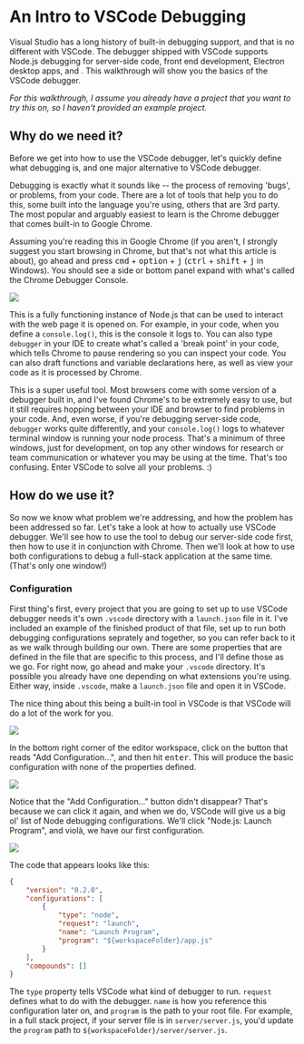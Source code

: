 # An Intro to VSCode Debugging

Visual Studio has a long history of built-in debugging support, and that is no different with VSCode. The debugger shipped with VSCode supports Node.js debugging for server-side code, front end development, Electron desktop apps, and . This walkthrough will show you the basics of the VSCode debugger.

*For this walkthrough, I assume you already have a project that you want to try this on, so I haven't provided an example project.*

## Why do we need it?

Before we get into how to use the VSCode debugger, let's quickly define what debugging is, and one major alternative to VSCode debugger.


Debugging is exactly what it sounds like -- the process of removing 'bugs', or problems, from your code. There are a lot of tools that help you to do this, some built into the language you're using, others that are 3rd party. The most popular and arguably easiest to learn is the Chrome debugger that comes built-in to Google Chrome.


Assuming you're reading this in Google Chrome (if you aren't, I strongly suggest you start browsing in Chrome, but that's not what this article is about), go ahead and press <kbd>cmd</kbd> + <kbd>option</kbd> + <kbd>j</kbd> (<kbd>ctrl</kbd> + <kbd>shift</kbd> + <kbd>j</kbd> in Windows). You should see a side or bottom panel expand with what's called the Chrome Debugger Console.


![](https://s1.postimg.org/9tsg6agzpb/Screen_Shot_2017-10-11_at_10.19.52_AM.png)


This is a fully functioning instance of Node.js that can be used to interact with the web page it is opened on. For example, in your code, when you define a `console.log()`, this is the console it logs to. You can also type `debugger` in your IDE to create what's called a 'break point' in your code, which tells Chrome to pause rendering so you can inspect your code. You can also draft functions and variable declarations here, as well as view your code as it is processed by Chrome.


This is a super useful tool. Most browsers come with some version of a debugger built in, and I've found Chrome's to be extremely easy to use, but it still requires hopping between your IDE and browser to find problems in your code. And, even worse, if you're debugging server-side code, `debugger` works quite differently, and your `console.log()` logs to whatever terminal window is running your node process. That's a minimum of three windows, just for development, on top any other windows for research or team communication or whatever you may be using at the time. That's too confusing. Enter VSCode to solve all your problems. :)



## How do we use it?

So now we know what problem we're addressing, and how the problem has been addressed so far. Let's take a look at how to actually use VSCode debugger. We'll see how to use the tool to debug our server-side code first, then how to use it in conjunction with Chrome. Then we'll look at how to use both configurations to debug a full-stack application at the same time. (That's only one window!)

### Configuration

First thing's first, every project that you are going to set up to use VSCode debugger needs it's own `.vscode` directory with a `launch.json` file in it. I've included an example of the finished product of that file, set up to run both debugging configurations seprately and together, so you can refer back to it as we walk through building our own. There are some properties that are defined in the file that are specific to this process, and I'll define those as we go. For right now, go ahead and make your `.vscode` directory. It's possible you already have one depending on what extensions you're using. Either way, inside `.vscode`, make a `launch.json` file and open it in VSCode.

The nice thing about this being a built-in tool in VSCode is that VSCode will do a lot of the work for you. 

![](https://s1.postimg.org/1ddmjqss0f/Screen_Shot_2017-10-11_at_1.46.49_PM.png)

In the bottom right corner of the editor workspace, click on the button that reads "Add Configuration...", and then hit <kbd>enter</kbd>. This will produce the basic configuration with none of the properties defined.

![](https://s1.postimg.org/1fjgul5qa7/Screen_Shot_2017-10-11_at_1.53.57_PM.png)

Notice that the "Add Configuration..." button didn't disappear? That's because we can click it again, and when we do, VSCode will give us a big ol' list of Node debugging configurations. We'll click "Node.js: Launch Program", and violà, we have our first configuration.

![](https://s1.postimg.org/639xxf8gwf/Screen_Shot_2017-10-11_at_2.18.06_PM.png)

The code that appears looks like this:

```json
{
    "version": "0.2.0",
    "configurations": [
        {
            "type": "node",
            "request": "launch",
            "name": "Launch Program",
            "program": "${workspaceFolder}/app.js"
        }
    ],
    "compounds": []
}
```
The `type` property tells VSCode what kind of debugger to run. `request` defines what to do with the debugger. `name` is how you reference this configuration later on, and `program` is the path to your root file. For example, in a full stack project, if your server file is in `server/server.js`, you'd update the `program` path to `${workspaceFolder}/server/server.js`.


